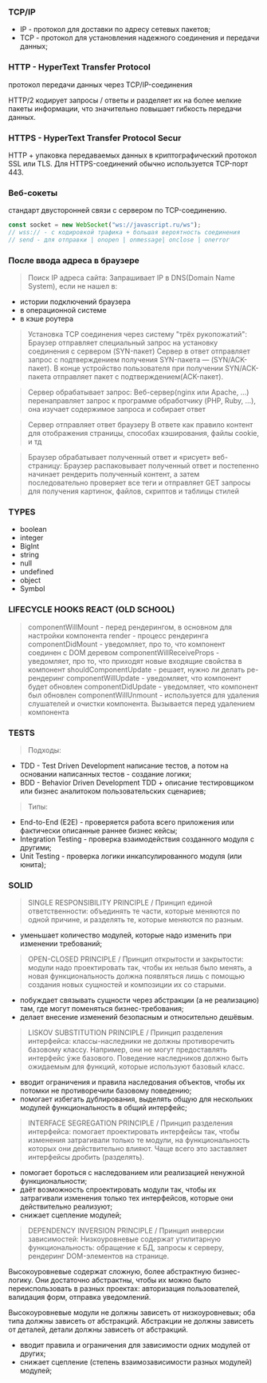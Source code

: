 ### TCP/IP
* IP - протокол для доставки по адресу сетевых пакетов;
* TCP - протокол для установления надежного соединения и передачи данных;

### HTTP - HyperText Transfer Protocol
протокол передачи данных через TCP/IP-соединения

HTTP/2 кодирует запросы / ответы и разделяет их на более мелкие пакеты информации,
что значительно повышает гибкость передачи данных.

### HTTPS - HyperText Transfer Protocol Secur
HTTP + упаковка передаваемых данных в криптографический протокол SSL или TLS.
Для HTTPS-соединений обычно используется TCP-порт 443.

### Веб-сокеты
стандарт двусторонней связи с сервером по TCP-соединению.
```js
const socket = new WebSocket("ws://javascript.ru/ws");
// wss:// - c кодировкой трафика + большая вероятность соединения
// send - для отправки | onopen | onmessage| onclose | onerror
```

### После ввода адреса в браузере
> Поиск IP адреса сайта:
Запрашивает IP в DNS(Domain Name System), если не нашел в:
* истории подключений браузера
* в операционной системе
* в кэше роутера

> Установка TCP соединения через систему "трёх рукопожатий":
Браузер отправляет специальный запрос на установку соединения с сервером (SYN-пакет)
Сервер в ответ отправляет запрос с подтверждением получения SYN-пакета — (SYN/ACK-пакет).
    В конце устройство пользователя при получении SYN/ACK-пакета отправляет пакет с подтверждением(ACK-пакет).

> Сервер обрабатывает запрос:
Веб-сервер(nginx или Apache, ...) перенаправляет запрос к программе обработчику (PHP, Ruby, ...), она изучает содержимое запроса и собирает ответ

> Сервер отправляет ответ браузеру
В ответе как правило контент для отображения страницы, способах кэширования, файлы cookie, и тд

> Браузер обрабатывает полученный ответ и «рисует» веб-страницу:
Браузер распаковывает полученный ответ и постепенно начинает рендерить полученный контент, а затем последовательно проверяет все теги и отправляет GET запросы для получения картинок, файлов, скриптов и таблицы стилей

### TYPES
* boolean
* integer
* BigInt
* string
* null
* undefined
* object
* Symbol

### LIFECYCLE HOOKS REACT (OLD SCHOOL)
> componentWillMount - перед рендерингом, в основном для настройки компонента
> render - процесс рендеринга
> componentDidMount - уведомляет, про то, что компонент соединен с DOM деревом
> componentWillReceiveProps - уведомляет, про то, что приходят новые входящие свойства в компонент
> shouldComponentUpdate - решает, нужно ли делать ре-рендеринг
> componentWillUpdate - уведомляет, что компонент будет обновлен
> componentDidUpdate - уведомляет, что компонент был обновлен
> componentWillUnmount - используется для удаления слушателей и очистки компонента. Вызывается перед удалением компонента

### TESTS
> Подходы:
* TDD - Test Driven Development написание тестов, а потом на основании написанных тестов - создание логики;
* BDD - Behavior Driven Development TDD + описание тестировщиком или бизнес аналитоком пользовательских сценариев;
> Типы:
* End-to-End (E2E) - проверяется работа всего приложения или фактически описанные раннее бизнес кейсы;
* Integration Testing - проверка взаимодействия созданного модуля с другими;
* Unit Testing - проверка логики инкапсулированного модуля (или юнита);

### SOLID
> SINGLE RESPONSIBILITY PRINCIPLE / Принцип единой ответственности:
объединять те части, которые меняются по одной причине, и разделять те, которые меняются по разным.
* уменьшает количество модулей, которые надо изменить при изменении требований;

> OPEN-CLOSED PRINCIPLE / Принцип открытости и закрытости:
модули надо проектировать так, чтобы их нельзя было менять, а новая функциональность должна появляться лишь с помощью создания новых сущностей и композиции их со старыми.
* побуждает связывать сущности через абстракции (а не реализацию) там, где могут поменяться бизнес-требования;
* делает внесение изменений безопасным и относительно дешёвым.

> LISKOV SUBSTITUTION PRINCIPLE / Принцип разделения интерфейса:
классы-наследники не должны противоречить базовому классу. Например, они не могут предоставлять интерфейс ýже базового.
Поведение наследников должно быть ожидаемым для функций, которые используют базовый класс.

* вводит ограничения и правила наследования объектов, чтобы их потомки не противоречили базовому поведению;
* помогает избегать дублирования, выделять общую для нескольких модулей функциональность в общий интерфейс;

> INTERFACE SEGREGATION PRINCIPLE / Принцип разделения интерфейса:
помогает проектировать интерфейсы так, чтобы изменения затрагивали только те модули, на функциональность которых они действительно влияют.
Чаще всего это заставляет интерфейсы дробить (разделять).

* помогает бороться с наследованием или реализацией ненужной функциональности;
* даёт возможность спроектировать модули так, чтобы их затрагивали изменения только тех интерфейсов, которые они действительно реализуют;
* снижает сцепление модулей;

> DEPENDENCY INVERSION PRINCIPLE / Принцип инверсии зависимостей:
Низкоуровневые содержат утилитарную функциональность: обращение к БД, запросы к серверу, рендеринг DOM-элементов на странице.

Высокоуровневые содержат сложную, более абстрактную бизнес-логику.
Они достаточно абстрактны, чтобы их можно было переиспользовать в разных проектах: авторизация пользователей, валидация форм, отправка уведомлений.

Высокоуровневые модули не должны зависеть от низкоуровневых; оба типа должны зависеть от абстракций.
 Абстракции не должны зависеть от деталей, детали должны зависеть от абстракций.

* вводит правила и ограничения для зависимости одних модулей от других;
* снижает сцепление (степень взаимозависимости разных модулей) модулей;